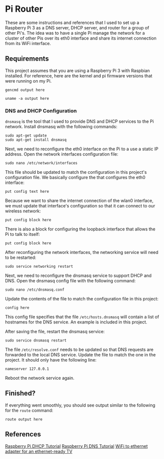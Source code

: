 # Pi Router
These are some instructions and references that I used to set up a Raspberry Pi 3 as a DNS server, DHCP server, and
router for a group of other Pi's.  The idea was to have a single Pi manage the network for a cluster of other Pis over
its eth0 interface and share its internet connection from its WiFi interface.

## Requirements
This project assumes that you are using a Raspberry Pi 3 with Raspbian installed.  For reference, here are the kernel
and pi firmware versions that were running on my Pi.
```
gencmd output here
```
```
uname -a output here
```

### DNS and DHCP Configuration
`dnsmasq` is the tool that I used to provide DNS and DHCP services to the Pi network.  Install dnsmasq with the
following commands:
```shell
sudo apt-get update
sudo apt-get install dnsmasq
```

Next, we need to reconfigure the eth0 interface on the Pi to a use a static IP address.  Open the network interfaces
configuration file:
```shell
sudo nano /etc/network/interfaces
```
This file should be updated to match the configuration in this project's configuration file.  We basically configure the
that configures the eth0 interface:
```
put config text here
```
Because we want to share the internet connection of the wlan0 interface, we must update that interface's configuration 
so that it can connect to our wireless network:
```
put config block here
```

There is also a block for configuring the loopback interface that allows the Pi to talk to itself:
```
put config block here
```

After reconfiguring the network interfaces, the networking service will need to be restarted:
```shell
sudo service networking restart
```

Next, we need to reconfigure the dnsmasq service to support DHCP and DNS.  Open the dnsmasq config file with the
following command:
```shell
sudo nano /etc/dnsmasq.conf
```

Update the contents of the file to match the configuration file in this project:
```
config here
```

This config file specifies that the file `/etc/hosts.dnsmasq` will contain a list of hostnames for the DNS service.  An
example is included in this project.

After saving the file, restart the dnsmasq service:
```shell
sudo service dnsmasq restart
```

The file `/etc/resolve.conf` needs to be updated so that DNS requests are forwarded to the local DNS service.  Update
the file to match the one in the project.  It should only have the following line:
```
nameserver 127.0.0.1
```

Reboot the network service again.


## Finished?
If everything went smoothly, you should see output similar to the following for the `route` command:
```
route output here
```

## References
[Raspberry Pi DHCP Tutorial](https://www.raspberrypi.org/learning/networking-lessons/lesson-3/plan/)
[Raspberry Pi DNS Tutorial](https://www.raspberrypi.org/learning/networking-lessons/lesson-4/plan/)
[WiFi to ethernet adapter for an ethernet-ready TV](https://rbnrpi.wordpress.com/project-list/wifi-to-ethernet-adapter-for-an-ethernet-ready-tv/)
